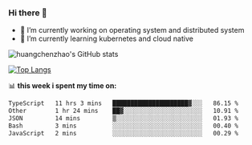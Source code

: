 ### Hi there 👋
- 🔭 I’m currently working on operating system and distributed system
- 🌱 I’m currently learning kubernetes and cloud native

![huangchenzhao's GitHub stats](https://github-readme-stats.vercel.app/api?username=huangchenzhao&show_icons=true&theme=tokyonight)

[![Top Langs](https://github-readme-stats.vercel.app/api/top-langs/?username=huangchenzhao&theme=tokyonight&layout=compact&hide=css,glsl,html,astro,shell,makefile)](https://github.com/huangchenzhao/github-readme-stats)

📊 **this week i spent my time on:**
<!--START_SECTION:waka-->

```txt
TypeScript   11 hrs 3 mins   █████████████████████▓░░░   86.15 %
Other        1 hr 24 mins    ██▓░░░░░░░░░░░░░░░░░░░░░░   10.91 %
JSON         14 mins         ▒░░░░░░░░░░░░░░░░░░░░░░░░   01.93 %
Bash         3 mins          ░░░░░░░░░░░░░░░░░░░░░░░░░   00.40 %
JavaScript   2 mins          ░░░░░░░░░░░░░░░░░░░░░░░░░   00.29 %
```
